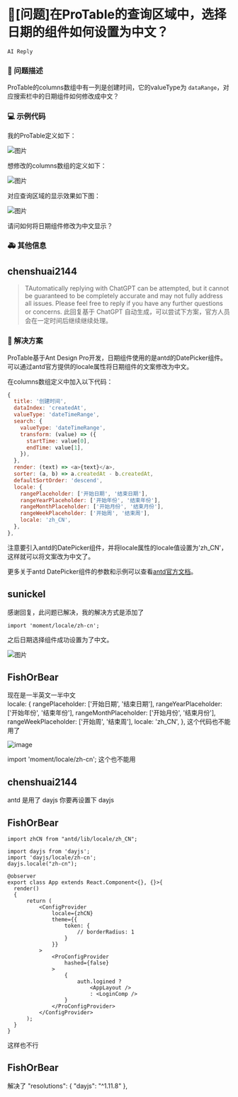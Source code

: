 # 🧐[问题]在ProTable的查询区域中，选择日期的组件如何设置为中文？

`AI Reply`

### 🧐 问题描述

ProTable的columns数组中有一列是创建时间，它的valueType为 `dataRange`，对应搜索栏中的日期组件如何修改成中文？

### 💻 示例代码

我的ProTable定义如下：

![图片](https://user-images.githubusercontent.com/113591655/224916039-000cb639-bf05-40a9-9fad-2d08cff1e9ce.png)

想修改的columns数组的定义如下：

![图片](https://user-images.githubusercontent.com/113591655/224916238-583b2975-fbc7-4303-a6d2-b02dddafeb5b.png)

对应查询区域的显示效果如下图：

![图片](https://user-images.githubusercontent.com/113591655/224916374-8bb74c34-65aa-4872-b15c-9d02dfa2ac92.png)

请问如何将日期组件修改为中文显示？

### 🚑 其他信息

<!--
如截图等其他信息可以贴在这里
-->

## chenshuai2144

> TAutomatically replying with ChatGPT can be attempted, but it cannot be guaranteed to be completely accurate and may not fully address all issues. Please feel free to reply if you have any further questions or concerns.
> 此回复基于 ChatGPT 自动生成，可以尝试下方案，官方人员会在一定时间后继续继续处理。

### 📝 解决方案

ProTable基于Ant Design Pro开发，日期组件使用的是antd的DatePicker组件。可以通过antd官方提供的locale属性将日期组件的文案修改为中文。

在columns数组定义中加入以下代码：

```javascript
{
  title: '创建时间',
  dataIndex: 'createdAt',
  valueType: 'dateTimeRange',
  search: {
    valueType: 'dateTimeRange',
    transform: (value) => ({
      startTime: value[0],
      endTime: value[1],
    }),
  },
  render: (text) => <a>{text}</a>,
  sorter: (a, b) => a.createdAt - b.createdAt,
  defaultSortOrder: 'descend',
  locale: {
    rangePlaceholder: ['开始日期', '结束日期'],
    rangeYearPlaceholder: ['开始年份', '结束年份'],
    rangeMonthPlaceholder: ['开始月份', '结束月份'],
    rangeWeekPlaceholder: ['开始周', '结束周'],
    locale: 'zh_CN',
  },
},
```

注意要引入antd的DatePicker组件，并将locale属性的locale值设置为'zh_CN'，这样就可以将文案改为中文了。

更多关于antd DatePicker组件的参数和示例可以查看[antd官方文档](https://ant.design/components/date-picker-cn/)。

## sunickel

感谢回复，此问题已解决，我的解决方式是添加了

`import 'moment/locale/zh-cn';`

之后日期选择组件成功设置为了中文。

![图片](https://user-images.githubusercontent.com/113591655/225490337-97a8d2c1-b047-4b0e-9dbd-119fd3590705.png)

## FishOrBear

现在是一半英文一半中文  
 locale: {
rangePlaceholder: ['开始日期', '结束日期'],
rangeYearPlaceholder: ['开始年份', '结束年份'],
rangeMonthPlaceholder: ['开始月份', '结束月份'],
rangeWeekPlaceholder: ['开始周', '结束周'],
locale: 'zh_CN',
},
这个代码也不能用了

![image](https://github.com/ant-design/pro-components/assets/19372111/829966a6-dece-42a5-a52d-2635d3da61d5)

import 'moment/locale/zh-cn';
这个也不能用

## chenshuai2144

antd 是用了 dayjs 你要再设置下 dayjs

## FishOrBear

```
import zhCN from "antd/lib/locale/zh_CN";

import dayjs from 'dayjs';
import 'dayjs/locale/zh-cn';
dayjs.locale("zh-cn");

@observer
export class App extends React.Component<{}, {}>{
  render()
  {
      return (
          <ConfigProvider
              locale={zhCN}
              theme={{
                  token: {
                      // borderRadius: 1
                  }
              }}
          >
              <ProConfigProvider
                  hashed={false}
              >
                  {
                      auth.logined ?
                          <AppLayout />
                          : <LoginComp />
                  }
              </ProConfigProvider>
          </ConfigProvider>
      );
  }
}
```

这样也不行

## FishOrBear

解决了
"resolutions": {
"dayjs": "^1.11.8"
},
